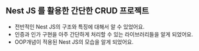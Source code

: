 ## Nest JS 를 활용한 간단한 CRUD 프로젝트

- 전반적인 Nest JS의 구조와 특징에 대해서 알 수 있었어요.
- 인증과 인가 구현을 아주 간단하게 처리할 수 있는 라이브러리들을 알게 되었어요.
- OOP개념이 적용된 Nest JS의 모습을 알게 되었어요.